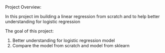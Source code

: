 Project Overview:

In this project im building a linear regression from scratch and to help better understanding for logistic regression

The goal of this project:
1. Better understanding for logistic regression model
2. Compare the model from scratch and model from sklearn
